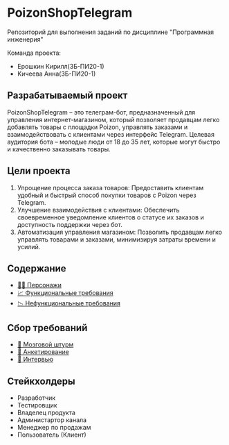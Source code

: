 # PoizonShopTelegram
Репозиторий для выполнения заданий по дисциплине "Программная инженерия"


Команда проекта:
- Ерошкин Кирилл(ЗБ-ПИ20-1)
- Кичеева Анна(ЗБ-ПИ20-1)


## Разрабатываемый проект
PoizonShopTelegram – это телеграм-бот, предназначенный для управления интернет-магазином, который позволяет продавцам легко добавлять товары с площадки Poizon, управлять заказами и взаимодействовать с клиентами через интерфейс Telegram. Целевая аудитория бота – молодые люди от 18 до 35 лет, которые могут быстро и качественно заказывать товары.

## Цели проекта
1. Упрощение процесса заказа товаров: Предоставить клиентам удобный и быстрый способ покупки товаров с Poizon через Telegram.
2. Улучшение взаимодействия с клиентами: Обеспечить своевременное уведомление клиентов о статусе их заказов и доступность поддержки через бот.
3. Автоматизация управления магазином: Позволить продавцам легко управлять товарами и заказами, минимизируя затраты времени и усилий.

## Содержание 

- [🧑‍💻 Персонажи][1]
- [📈 Функциональные требования][2]
- [📉 Нефункциональные требования][3]

## Сбор требований 

- [🧠 Мозговой штурм][4]
- [📔 Анкетирование][5]
- [🙋 Интервью][6]

## Стейкхолдеры
- Разработчик
- Тестировщик
- Владелец продукта
- Администартор канала
- Менеджер по продажам
- Пользователь (Клиент)


[1]: https://github.com/Noontr3x/PoizonShopTelegram/blob/main/characters.md
[2]: https://github.com/Noontr3x/PoizonShopTelegram/blob/main/Requirements/functional_requirements.md
[3]: https://github.com/Noontr3x/PoizonShopTelegram/blob/main/Requirements/non_functional_requirements.md
[4]: https://github.com/Noontr3x/PoizonShopTelegram/blob/main/Requirements/brainstorming.md
[5]: https://github.com/Noontr3x/PoizonShopTelegram/blob/main/Requirements/survey.md
[6]: https://github.com/Noontr3x/PoizonShopTelegram/blob/main/Requirements/interview.md
